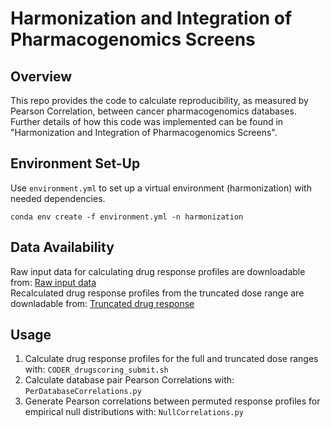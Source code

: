 # Harmonization and Integration of Pharmacogenomics Screens

## Overview
This repo provides the code to calculate reproducibility, as measured by Pearson Correlation, between cancer pharmacogenomics databases. Further details of how this code was implemented can be found in "Harmonization and Integration of Pharmacogenomics Screens".

## Environment Set-Up
Use `environment.yml` to set up a virtual environment (harmonization) with needed dependencies.
```
conda env create -f environment.yml -n harmonization
```

## Data Availability 
Raw input data for calculating drug response profiles are downloadable from: [Raw input data](https://doi.org/10.5281/zenodo.17196025)    
Recalculated drug response profiles from the truncated dose range are downladable from: [Truncated drug response](https://doi.org/10.5281/zenodo.17194793)

## Usage
1. Calculate drug response profiles for the full and truncated dose ranges with:
   `CODER_drugscoring_submit.sh`
2. Calculate database pair Pearson Correlations with:
   `PerDatabaseCorrelations.py`
3. Generate Pearson correlations between permuted response profiles for empirical null distributions with:
   `NullCorrelations.py`
